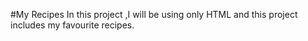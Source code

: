 #My Recipes
In this project ,I will be using only HTML and this project includes my favourite recipes. 
